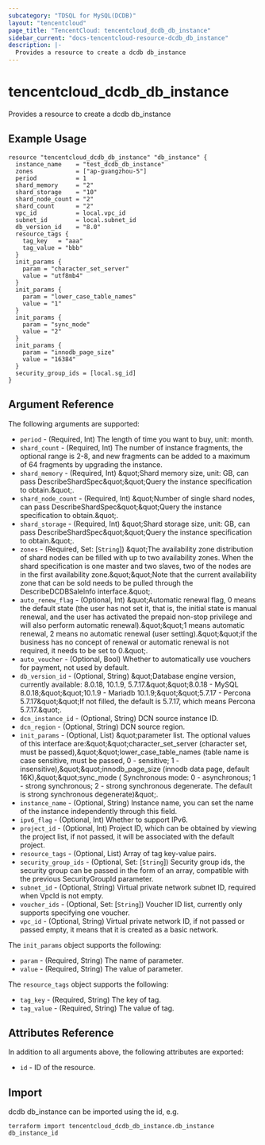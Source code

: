 ```yaml
---
subcategory: "TDSQL for MySQL(DCDB)"
layout: "tencentcloud"
page_title: "TencentCloud: tencentcloud_dcdb_db_instance"
sidebar_current: "docs-tencentcloud-resource-dcdb_db_instance"
description: |-
  Provides a resource to create a dcdb db_instance
---
```


# tencentcloud_dcdb_db_instance

Provides a resource to create a dcdb db_instance

## Example Usage

```hcl
resource "tencentcloud_dcdb_db_instance" "db_instance" {
  instance_name    = "test_dcdb_db_instance"
  zones            = ["ap-guangzhou-5"]
  period           = 1
  shard_memory     = "2"
  shard_storage    = "10"
  shard_node_count = "2"
  shard_count      = "2"
  vpc_id           = local.vpc_id
  subnet_id        = local.subnet_id
  db_version_id    = "8.0"
  resource_tags {
    tag_key   = "aaa"
    tag_value = "bbb"
  }
  init_params {
    param = "character_set_server"
    value = "utf8mb4"
  }
  init_params {
    param = "lower_case_table_names"
    value = "1"
  }
  init_params {
    param = "sync_mode"
    value = "2"
  }
  init_params {
    param = "innodb_page_size"
    value = "16384"
  }
  security_group_ids = [local.sg_id]
}
```

## Argument Reference

The following arguments are supported:

* `period` - (Required, Int) The length of time you want to buy, unit: month.
* `shard_count` - (Required, Int) The number of instance fragments, the optional range is 2-8, and new fragments can be added to a maximum of 64 fragments by upgrading the instance.
* `shard_memory` - (Required, Int) &amp;quot;Shard memory size, unit: GB, can pass DescribeShardSpec&amp;quot;&amp;quot;Query the instance specification to obtain.&amp;quot;.
* `shard_node_count` - (Required, Int) &amp;quot;Number of single shard nodes, can pass DescribeShardSpec&amp;quot;&amp;quot;Query the instance specification to obtain.&amp;quot;.
* `shard_storage` - (Required, Int) &amp;quot;Shard storage size, unit: GB, can pass DescribeShardSpec&amp;quot;&amp;quot;Query the instance specification to obtain.&amp;quot;.
* `zones` - (Required, Set: [`String`]) &amp;quot;The availability zone distribution of shard nodes can be filled with up to two availability zones. When the shard specification is one master and two slaves, two of the nodes are in the first availability zone.&amp;quot;&amp;quot;Note that the current availability zone that can be sold needs to be pulled through the DescribeDCDBSaleInfo interface.&amp;quot;.
* `auto_renew_flag` - (Optional, Int) &amp;quot;Automatic renewal flag, 0 means the default state (the user has not set it, that is, the initial state is manual renewal, and the user has activated the prepaid non-stop privilege and will also perform automatic renewal).&amp;quot;&amp;quot;1 means automatic renewal, 2 means no automatic renewal (user setting).&amp;quot;&amp;quot;if the business has no concept of renewal or automatic renewal is not required, it needs to be set to 0.&amp;quot;.
* `auto_voucher` - (Optional, Bool) Whether to automatically use vouchers for payment, not used by default.
* `db_version_id` - (Optional, String) &amp;quot;Database engine version, currently available: 8.0.18, 10.1.9, 5.7.17.&amp;quot;&amp;quot;8.0.18 - MySQL 8.0.18;&amp;quot;&amp;quot;10.1.9 - Mariadb 10.1.9;&amp;quot;&amp;quot;5.7.17 - Percona 5.7.17&amp;quot;&amp;quot;If not filled, the default is 5.7.17, which means Percona 5.7.17.&amp;quot;.
* `dcn_instance_id` - (Optional, String) DCN source instance ID.
* `dcn_region` - (Optional, String) DCN source region.
* `init_params` - (Optional, List) &amp;quot;parameter list. The optional values of this interface are:&amp;quot;&amp;quot;character_set_server (character set, must be passed),&amp;quot;&amp;quot;lower_case_table_names (table name is case sensitive, must be passed, 0 - sensitive; 1 - insensitive),&amp;quot;&amp;quot;innodb_page_size (innodb data page, default 16K),&amp;quot;&amp;quot;sync_mode ( Synchronous mode: 0 - asynchronous; 1 - strong synchronous; 2 - strong synchronous degenerate. The default is strong synchronous degenerate)&amp;quot;.
* `instance_name` - (Optional, String) Instance name, you can set the name of the instance independently through this field.
* `ipv6_flag` - (Optional, Int) Whether to support IPv6.
* `project_id` - (Optional, Int) Project ID, which can be obtained by viewing the project list, if not passed, it will be associated with the default project.
* `resource_tags` - (Optional, List) Array of tag key-value pairs.
* `security_group_ids` - (Optional, Set: [`String`]) Security group ids, the security group can be passed in the form of an array, compatible with the previous SecurityGroupId parameter.
* `subnet_id` - (Optional, String) Virtual private network subnet ID, required when VpcId is not empty.
* `voucher_ids` - (Optional, Set: [`String`]) Voucher ID list, currently only supports specifying one voucher.
* `vpc_id` - (Optional, String) Virtual private network ID, if not passed or passed empty, it means that it is created as a basic network.

The `init_params` object supports the following:

* `param` - (Required, String) The name of parameter.
* `value` - (Required, String) The value of parameter.

The `resource_tags` object supports the following:

* `tag_key` - (Required, String) The key of tag.
* `tag_value` - (Required, String) The value of tag.

## Attributes Reference

In addition to all arguments above, the following attributes are exported:

* `id` - ID of the resource.



## Import

dcdb db_instance can be imported using the id, e.g.

```
terraform import tencentcloud_dcdb_db_instance.db_instance db_instance_id
```

